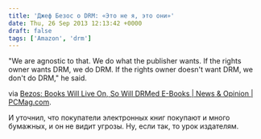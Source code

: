 ```yaml
---
title: 'Джеф Безос о DRM: «Это не я, это они»'
date: Thu, 26 Sep 2013 12:13:42 +0000
draft: false
tags: ['Amazon', 'drm']
---
```


"We are agnostic to that. We do what the publisher wants. If the rights owner wants DRM, we do DRM. If the rights owner doesn't want DRM, we don't do DRM," he said.

via [Bezos: Books Will Live On, So Will DRMed E-Books | News & Opinion | PCMag.com](http://www.pcmag.com/article2/0,2817,2424829,00.asp?et_mid=638728&rid=241007131).

И уточнил, что покупатели электронных книг покупают и много бумажных, и он не видит угрозы. Ну, если так, то урок издателям.
